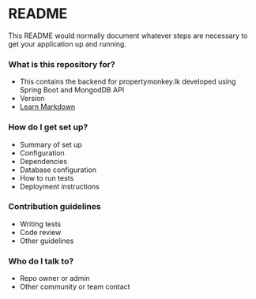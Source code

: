 # README #

This README would normally document whatever steps are necessary to get your application up and running.

### What is this repository for? ###

* This contains the backend for propertymonkey.lk developed using Spring Boot and MongodDB API
* Version
* [Learn Markdown](https://bitbucket.org/tutorials/markdowndemo)

### How do I get set up? ###

* Summary of set up
* Configuration
* Dependencies
* Database configuration
* How to run tests
* Deployment instructions

### Contribution guidelines ###

* Writing tests
* Code review
* Other guidelines

### Who do I talk to? ###

* Repo owner or admin
* Other community or team contact
